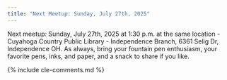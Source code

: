 ```yaml
---
title: "Next Meetup: Sunday, July 27th, 2025"
---
```


Next meetup: Sunday, July 27th, 2025 at 1:30 p.m. at the same location - Cuyahoga Country Public Library - Independence Branch, 6361 Selig Dr, Independence OH.
As always, bring your fountain pen enthusiasm, your favorite pens, inks, and paper, and a snack to share if you like.

{% include cle-comments.md %}
